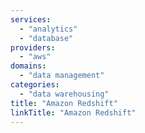 ```yaml
---
services:
  - "analytics"
  - "database"
providers:
  - "aws"
domains:
  - "data management"
categories:
  - "data warehousing"
title: "Amazon Redshift"
linkTitle: "Amazon Redshift"
---
```

